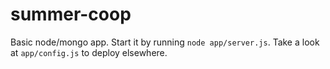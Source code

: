 # summer-coop

Basic node/mongo app. Start it by running ```node app/server.js```. Take a look at ```app/config.js```
to deploy elsewhere.
